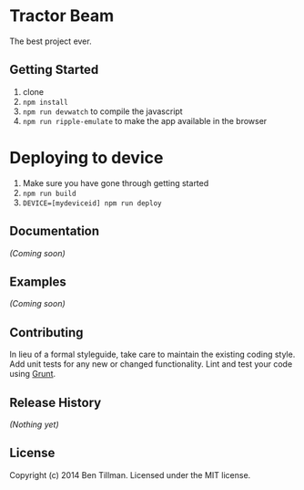 # Tractor Beam

The best project ever.

## Getting Started

1. clone
2. `npm install`
3. `npm run devwatch` to compile the javascript
4. `npm run ripple-emulate` to make the app available in the browser

# Deploying to device

1. Make sure you have gone through getting started
2. `npm run build`
3. `DEVICE=[mydeviceid] npm run deploy`

## Documentation
_(Coming soon)_

## Examples
_(Coming soon)_

## Contributing
In lieu of a formal styleguide, take care to maintain the existing coding style. Add unit tests for any new or changed functionality. Lint and test your code using [Grunt](http://gruntjs.com/).

## Release History
_(Nothing yet)_

## License
Copyright (c) 2014 Ben Tillman. Licensed under the MIT license.
